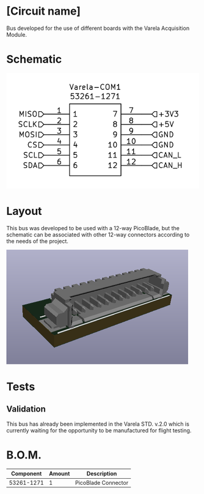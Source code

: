 # [Circuit name]

Bus developed for the use of different boards with the Varela Acquisition Module.

# Schematic

![Varela-COM](https://github.com/MarcusMoraisEpifane/Design-Blocks/blob/master/KiCad/Varela-COM/Esquematico_Varela-COM.png)

# Layout

This bus was developed to be used with a 12-way PicoBlade, but the schematic can be associated with other 12-way connectors according to the needs of the project.

![Varela-COM](https://github.com/MarcusMoraisEpifane/Design-Blocks/blob/master/KiCad/Varela-COM/Layout_Varela-COM.png)

# Tests

## Validation

This bus has already been implemented in the Varela STD. v.2.0 which is currently waiting for the opportunity to be manufactured for flight testing.

# B.O.M.
|Component|Amount|Description|
|--|--|--|
|53261-1271|1|PicoBlade Connector|
